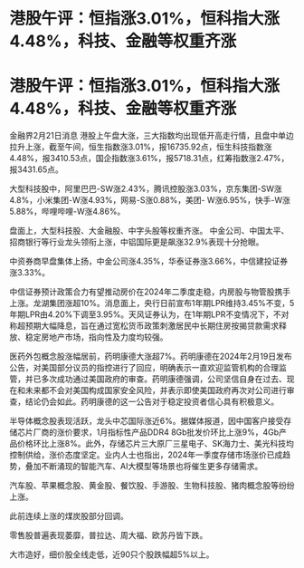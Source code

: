 # 港股午评：恒指涨3.01%，恒科指大涨4.48%，科技、金融等权重齐涨

# 港股午评：恒指涨3.01%，恒科指大涨4.48%，科技、金融等权重齐涨

金融界2月21日消息
港股上午盘大涨，三大指数均出现低开高走行情，且盘中单边拉升上涨，截至午间，恒生指数涨3.01%，报16735.92点，恒生科技指数涨4.48%，报3410.53点，国企指数涨3.61%，报5718.31点，红筹指数涨2.47%，报3431.65点。

大型科技股中，阿里巴巴-SW涨2.43%，腾讯控股涨3.03%，京东集团-SW涨4.8%，小米集团-W涨4.93%，网易-S涨0.88%，美团-
W涨6.95%，快手-W涨5.88%，哔哩哔哩-W涨4.86%。

盘面上，大型科技股、大金融股、中字头股等权重齐涨。 中金公司、中国太平、招商银行等行业龙头领衔上涨，中铝国际更是飙涨32.9%表现十分抢眼。

中资券商早盘集体上扬，中金公司涨4.35%，华泰证券涨3.66%，中信建投证券涨3.33%。

中信证券预计政策合力有望推动房价在2024年二季度走稳，内房股与物管股携手上涨。龙湖集团涨超10%。消息面上，央行日前宣布1年期LPR维持3.45%不变，5年期LPR由4.20%下调至3.95%。天风证券认为，在1年期LPR不变情况下，不对称超预期大幅降息，旨在通过宽松货币政策刺激居民中长期住房按揭贷款需求释放、稳定房地产市场，指向性及力度均较强。

医药外包概念股涨幅居前，药明康德大涨超7%。药明康德在2024年2月19日发布公告，对美国部分议员的指控进行了回应，明确表示一直欢迎监管机构的合理监管，并已多次成功通过美国政府的审查。药明康德强调，公司坚信自身在过去、现在和未来都不会对美国构成国家安全风险，并表示即使美国政府再次对公司进行审查，结论仍会如此。药明康德的这一公告对于稳定投资者信心具有积极意义。

半导体概念股表现活跃，龙头中芯国际涨近6%。据媒体报道，因中国客户接受存储芯片厂商的涨价要求，1月指标性产品DDR4
8Gb批发价环比上涨9%，4Gb产品价格环比上涨8%。此外，存储芯片三大原厂三星电子、SK海力士、美光科技均控制供给，涨价态度坚定。业内人士也指出，2024年一季度存储市场涨价已成趋势，叠加不断涌现的智能汽车、AI大模型等场景也将催生更多存储需求。

汽车股、苹果概念股、黄金股、餐饮股、手游股、生物科技股、猪肉概念股等纷纷上涨。

此前连续上涨的煤炭股部分回调。

零售股普遍表现萎靡，普拉达、周大福、欧苏丹皆下跌。

大市造好，细价股全线走低，近90只个股跌幅超5%以上。

